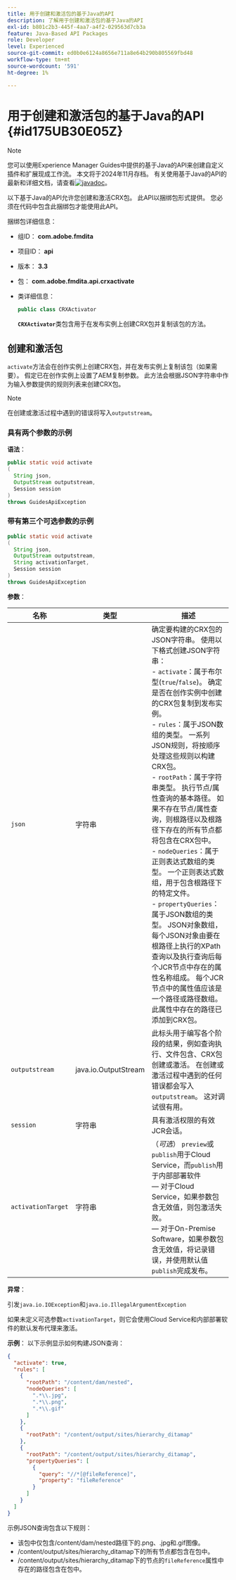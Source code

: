```yaml
---
title: 用于创建和激活包的基于Java的API
description: 了解用于创建和激活包的基于Java的API
exl-id: b801c2b3-445f-4aa7-a4f2-029563d7cb3a
feature: Java-Based API Packages
role: Developer
level: Experienced
source-git-commit: ed0b0e6124a8656e711a8e64b290b805569fbd48
workflow-type: tm+mt
source-wordcount: '591'
ht-degree: 1%

---
```


# 用于创建和激活包的基于Java的API {#id175UB30E05Z}

>[!NOTE]
>
> 您可以使用Experience Manager Guides中提供的基于Java的API来创建自定义插件和扩展现成工作流。 本文将于2024年11月存档。
> 有关使用基于Java的API的最新和详细文档，请查看[![javadoc](https://javadoc.io/badge2/com.adobe.aem/aem-guides-sdk-api/javadoc.svg)](https://javadoc.io/doc/com.adobe.aem/aem-guides-sdk-api)。


以下基于Java的API允许您创建和激活CRX包。 此API以捆绑包形式提供。 您必须在代码中包含此捆绑包才能使用此API。

捆绑包详细信息：

- 组ID： **com.adobe.fmdita**

- 项目ID： **api**

- 版本： **3.3**

- 包： **com.adobe.fmdita.api.crxactivate**

- 类详细信息：

  ```JAVA
  public class CRXActivator
  ```

  **`CRXActivator`**&#x200B;类包含用于在发布实例上创建CRX包并复制该包的方法。


## 创建和激活包

`activate`方法会在创作实例上创建CRX包，并在发布实例上复制该包（如果需要）。 假定已在创作实例上设置了AEM复制参数。 此方法会根据JSON字符串中作为输入参数提供的规则列表来创建CRX包。
>[!NOTE]
>
> 在创建或激活过程中遇到的错误将写入`outputstream`。

### 具有两个参数的示例

**语法**：


```JAVA
public static void activate
(
  String json, 
  OutputStream outputstream, 
  Session session
) 
throws GuidesApiException
```

### 带有第三个可选参数的示例

```JAVA
public static void activate
(
  String json, 
  OutputStream outputstream,
  String activationTarget, 
  Session session
) 
throws GuidesApiException
```

**参数**：

| 名称 | 类型 | 描述 |
|----|----|-----------|
| `json` | 字符串 | 确定要构建的CRX包的JSON字符串。 使用以下格式创建JSON字符串： <br>- `activate`：属于布尔型\(`true`/`false`\)。 确定是否在创作实例中创建的CRX包复制到发布实例。 <br> - `rules`：属于JSON数组的类型。 一系列JSON规则，将按顺序处理这些规则以构建CRX包。 <br> - `rootPath`：属于字符串类型。 执行节点/属性查询的基本路径。 如果不存在节点/属性查询，则根路径以及根路径下存在的所有节点都将包含在CRX包中。 <br> - `nodeQueries`：属于正则表达式数组的类型。 一个正则表达式数组，用于包含根路径下的特定文件。 <br> - `propertyQueries`：属于JSON数组的类型。 JSON对象数组，每个JSON对象由要在根路径上执行的XPath查询以及执行查询后每个JCR节点中存在的属性名称组成。 每个JCR节点中的属性值应该是一个路径或路径数组。 此属性中存在的路径已添加到CRX包。 |
| `outputstream` | java.io.OutputStream | 此标头用于编写各个阶段的结果，例如查询执行、文件包含、CRX包创建或激活。 在创建或激活过程中遇到的任何错误都会写入`outputstream`。 这对调试很有用。 |
| `session` | 字符串 | 具有激活权限的有效JCR会话。 |
| `activationTarget` | 字符串 | （*可选*） `preview`或`publish`用于Cloud Service，而`publish`用于内部部署软件<br> — 对于Cloud Service，如果参数包含无效值，则包激活失败。 <br> — 对于On-Premise Software，如果参数包含无效值，将记录错误，并使用默认值`publish`完成发布。 |

**异常**：

引发`java.io.IOException`和`java.io.IllegalArgumentException`


如果未定义可选参数`activationTarget`，则它会使用Cloud Service和内部部署软件的默认发布代理来激活。


**示例**：
以下示例显示如何构建JSON查询：

```JSON
{
  "activate": true,
  "rules": [
    {
      "rootPath": "/content/dam/nested",
      "nodeQueries": [
        ".*\\.jpg",
        ".*\\.png",
        ".*\\.gif"        
      ]
    },
    {
      "rootPath": "/content/output/sites/hierarchy_ditamap"
    },
    {
      "rootPath": "/content/output/sites/hierarchy_ditamap",
      "propertyQueries": [
        {
          "query": "//*[@fileReference]",
          "property": "fileReference"
        }
      ]
    }
  ]
}
```

示例JSON查询包含以下规则：

- 该包中仅包含/content/dam/nested路径下的.png、.jpg和.gif图像。
- /content/output/sites/hierarchy\_ditamap下的所有节点都包含在包中。
- /content/output/sites/hierarchy\_ditamap下的节点的`fileReference`属性中存在的路径包含在包中。
